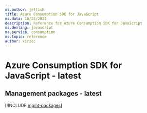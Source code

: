 ```yaml
---
ms.author: jeffish
title: Azure Consumption SDK for JavaScript
ms.data: 10/25/2022
description: Reference for Azure Consumption SDK for JavaScript
ms.devlang: javascript
ms.service: consumption
ms.topic: reference
author: xirzec
---
```

# Azure Consumption SDK for JavaScript - latest

## Management packages - latest
[!INCLUDE [mgmt-packages](consumption-mgmt-index.md)]